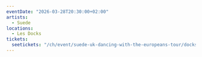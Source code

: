 ```yaml
---
eventDate: "2026-03-28T20:30:00+02:00"
artists:
  - Suede
locations:
  - Les Docks
tickets:
  seetickets: "/ch/event/suede-uk-dancing-with-the-europeans-tour/docks/3485101"
---
```

